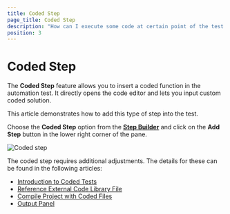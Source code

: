 ```yaml
---
title: Coded Step
page_title: Coded Step
description: "How can I execute some code at certain point of the test execution in Test Studio. Can I combine the recorded steps with some coded solution in Test Studio test."
position: 3
---
```

# Coded Step

The __Coded Step__ feature allows you to insert a coded function in the automation test. It directly opens the code editor and lets you input custom coded solution.

This article demonstrates how to add this type of step into the test.

Choose the __Coded Step__ option from the <a href="/features/custom-steps/overview" target="_blank">__Step Builder__</a> and click on the __Add Step__ button in the lower right corner of the pane.

![Coded step](/img/features/custom-steps/script-step/fig2.png)

The coded step requires additional adjustments. The details for these can be found in the following articles:

- <a href="/automated-tests/coded-tests/coded-step" target="_blank">Introduction to Coded Tests</a>
- <a href="/automated-tests/coded-tests/add-assembly-reference" target="_blank">Reference External Code Library File</a>
- <a href="/automated-tests/coded-tests/compile-project" target="_blank">Compile Project with Coded Files</a>
- <a href="/automated-tests/coded-tests/output-panel" target="_blank">Output Panel</a>
